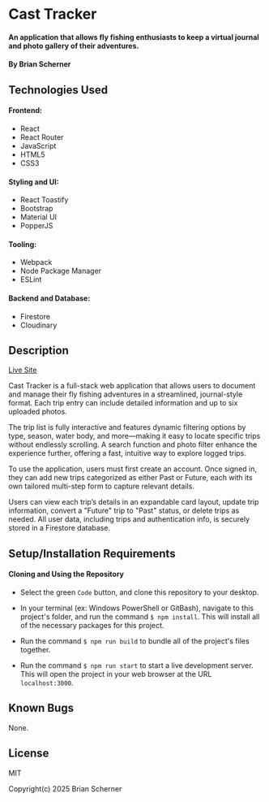 # Cast Tracker

#### An application that allows fly fishing enthusiasts to keep a virtual journal and photo gallery of their adventures.

#### By Brian Scherner

## Technologies Used

#### Frontend:
* React
* React Router
* JavaScript
* HTML5
* CSS3

#### Styling and UI:
* React Toastify
* Bootstrap
* Material UI
* PopperJS

#### Tooling:
* Webpack
* Node Package Manager
* ESLint

#### Backend and Database:
* Firestore
* Cloudinary

## Description

[Live Site](https://fly-fishing-journal.web.app/)

Cast Tracker is a full-stack web application that allows users to document and manage their fly fishing adventures in a streamlined, journal-style format. Each trip entry can include detailed information and up to six uploaded photos.

The trip list is fully interactive and features dynamic filtering options by type, season, water body, and more—making it easy to locate specific trips without endlessly scrolling. A search function and photo filter enhance the experience further, offering a fast, intuitive way to explore logged trips.

To use the application, users must first create an account. Once signed in, they can add new trips categorized as either Past or Future, each with its own tailored multi-step form to capture relevant details.

Users can view each trip’s details in an expandable card layout, update trip information, convert a "Future" trip to "Past" status, or delete trips as needed. All user data, including trips and authentication info, is securely stored in a Firestore database.

## Setup/Installation Requirements

#### Cloning and Using the Repository

* Select the green `Code` button, and clone this repository to your desktop.

* In your terminal (ex: Windows PowerShell or GitBash), navigate to this project's folder, and run the command `$ npm install`. This will install all of the necessary packages for this project.

* Run the command `$ npm run build` to bundle all of the project's files together.

* Run the command `$ npm run start` to start a live development server. This will open the project in your web browser at the URL `localhost:3000`.

## Known Bugs

None.

## License

MIT

Copyright(c) 2025 Brian Scherner
